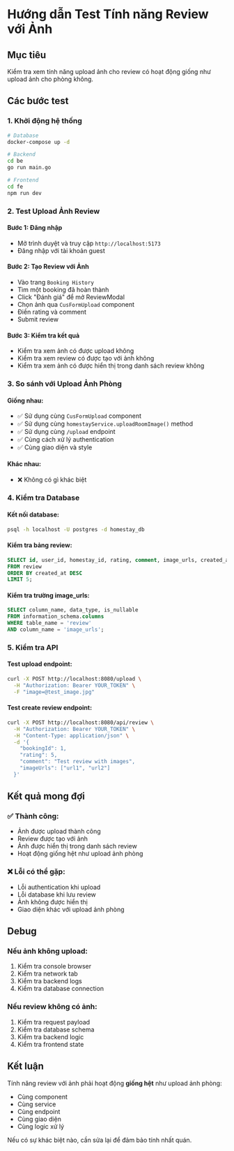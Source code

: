 # Hướng dẫn Test Tính năng Review với Ảnh

## Mục tiêu
Kiểm tra xem tính năng upload ảnh cho review có hoạt động giống như upload ảnh cho phòng không.

## Các bước test

### 1. Khởi động hệ thống
```bash
# Database
docker-compose up -d

# Backend
cd be
go run main.go

# Frontend
cd fe
npm run dev
```

### 2. Test Upload Ảnh Review

#### Bước 1: Đăng nhập
- Mở trình duyệt và truy cập `http://localhost:5173`
- Đăng nhập với tài khoản guest

#### Bước 2: Tạo Review với Ảnh
- Vào trang `Booking History`
- Tìm một booking đã hoàn thành
- Click "Đánh giá" để mở ReviewModal
- Chọn ảnh qua `CusFormUpload` component
- Điền rating và comment
- Submit review

#### Bước 3: Kiểm tra kết quả
- Kiểm tra xem ảnh có được upload không
- Kiểm tra xem review có được tạo với ảnh không
- Kiểm tra xem ảnh có được hiển thị trong danh sách review không

### 3. So sánh với Upload Ảnh Phòng

#### Giống nhau:
- ✅ Sử dụng cùng `CusFormUpload` component
- ✅ Sử dụng cùng `homestayService.uploadRoomImage()` method
- ✅ Sử dụng cùng `/upload` endpoint
- ✅ Cùng cách xử lý authentication
- ✅ Cùng giao diện và style

#### Khác nhau:
- ❌ Không có gì khác biệt

### 4. Kiểm tra Database

#### Kết nối database:
```bash
psql -h localhost -U postgres -d homestay_db
```

#### Kiểm tra bảng review:
```sql
SELECT id, user_id, homestay_id, rating, comment, image_urls, created_at 
FROM review 
ORDER BY created_at DESC 
LIMIT 5;
```

#### Kiểm tra trường image_urls:
```sql
SELECT column_name, data_type, is_nullable 
FROM information_schema.columns 
WHERE table_name = 'review' 
AND column_name = 'image_urls';
```

### 5. Kiểm tra API

#### Test upload endpoint:
```bash
curl -X POST http://localhost:8080/upload \
  -H "Authorization: Bearer YOUR_TOKEN" \
  -F "image=@test_image.jpg"
```

#### Test create review endpoint:
```bash
curl -X POST http://localhost:8080/api/review \
  -H "Authorization: Bearer YOUR_TOKEN" \
  -H "Content-Type: application/json" \
  -d '{
    "bookingId": 1,
    "rating": 5,
    "comment": "Test review with images",
    "imageUrls": ["url1", "url2"]
  }'
```

## Kết quả mong đợi

### ✅ Thành công:
- Ảnh được upload thành công
- Review được tạo với ảnh
- Ảnh được hiển thị trong danh sách review
- Hoạt động giống hệt như upload ảnh phòng

### ❌ Lỗi có thể gặp:
- Lỗi authentication khi upload
- Lỗi database khi lưu review
- Ảnh không được hiển thị
- Giao diện khác với upload ảnh phòng

## Debug

### Nếu ảnh không upload:
1. Kiểm tra console browser
2. Kiểm tra network tab
3. Kiểm tra backend logs
4. Kiểm tra database connection

### Nếu review không có ảnh:
1. Kiểm tra request payload
2. Kiểm tra database schema
3. Kiểm tra backend logic
4. Kiểm tra frontend state

## Kết luận

Tính năng review với ảnh phải hoạt động **giống hệt** như upload ảnh phòng:
- Cùng component
- Cùng service
- Cùng endpoint
- Cùng giao diện
- Cùng logic xử lý

Nếu có sự khác biệt nào, cần sửa lại để đảm bảo tính nhất quán.
